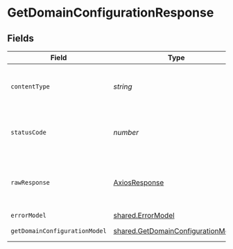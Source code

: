 # GetDomainConfigurationResponse


## Fields

| Field                                                                                    | Type                                                                                     | Required                                                                                 | Description                                                                              |
| ---------------------------------------------------------------------------------------- | ---------------------------------------------------------------------------------------- | ---------------------------------------------------------------------------------------- | ---------------------------------------------------------------------------------------- |
| `contentType`                                                                            | *string*                                                                                 | :heavy_check_mark:                                                                       | HTTP response content type for this operation                                            |
| `statusCode`                                                                             | *number*                                                                                 | :heavy_check_mark:                                                                       | HTTP response status code for this operation                                             |
| `rawResponse`                                                                            | [AxiosResponse](https://axios-http.com/docs/res_schema)                                  | :heavy_minus_sign:                                                                       | Raw HTTP response; suitable for custom response parsing                                  |
| `errorModel`                                                                             | [shared.ErrorModel](../../models/shared/errormodel.md)                                   | :heavy_minus_sign:                                                                       | bad request                                                                              |
| `getDomainConfigurationModel`                                                            | [shared.GetDomainConfigurationModel](../../models/shared/getdomainconfigurationmodel.md) | :heavy_minus_sign:                                                                       | domain configuration                                                                     |